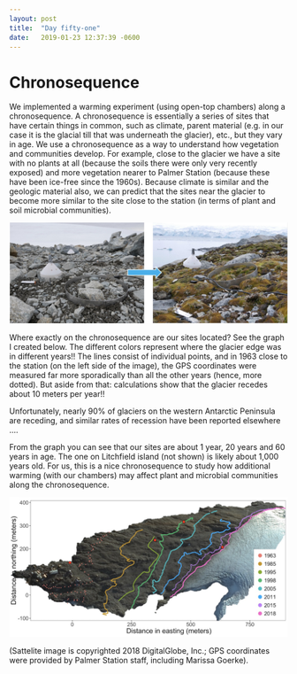 ```yaml
---
layout: post
title:  "Day fifty-one"
date:   2019-01-23 12:37:39 -0600
---
```

# Chronosequence
We implemented a warming experiment (using open-top chambers) along a chronosequence. A chronosequence is essentially a series of sites that have certain things in common, such as climate, parent material (e.g. in our case it is the glacial till that was underneath the glacier), etc., but they vary in age. We use a chronosequence as a way to understand how vegetation and communities develop. For example, close to the glacier we have a site with no plants at all (because the soils there were only very recently exposed) and more vegetation nearer to Palmer Station (because these have been ice-free since the 1960s). Because climate is similar and the geologic material also, we can predict that the sites near the glacier to become more similar to the site close to the station (in terms of plant and soil microbial communities). 

![Chronosequence expectation](/assets/blog_photos/190123/ChronosequenceExpectation.jpg)

Where exactly on the chronosequence are our sites located? See the graph I created below. The different colors represent where the glacier edge was in different years!! The lines consist of individual points, and in 1963 close to the station (on the left side of the image), the GPS coordinates were measured far more sporadically than all the other years (hence, more dotted). But aside from that: calculations show that the glacier recedes about 10 meters per year!! 

Unfortunately, nearly 90% of glaciers on the western Antarctic Peninsula are receding, and similar rates of recession have been reported elsewhere ....

From the graph you can see that our sites are about 1 year, 20 years and 60 years in age. The one on Litchfield island (not shown) is likely about 1,000 years old. For us, this is a nice chronosequence to study how additional warming (with our chambers) may affect plant and microbial communities along the chronosequence.

![Glacier receding over time](/assets/blog_photos/190123/GlacierRecessionOverTime_Natasja.jpg)

(Sattelite image is copyrighted 2018 DigitalGlobe, Inc.; GPS coordinates were provided by Palmer Station staff, including Marissa Goerke). 
